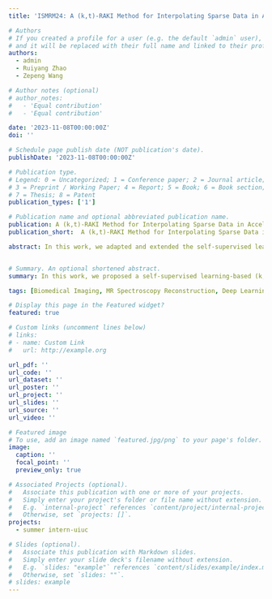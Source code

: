 ```yaml
---
title: 'ISMRM24: A (k,t)-RAKI Method for Interpolating Sparse Data in Accelerated MRSI Acquisitions'

# Authors
# If you created a profile for a user (e.g. the default `admin` user), write the username (folder name) here
# and it will be replaced with their full name and linked to their profile.
authors:
  - admin
  - Ruiyang Zhao
  - Zepeng Wang

# Author notes (optional)
# author_notes:
#   - 'Equal contribution'
#   - 'Equal contribution'

date: '2023-11-08T00:00:00Z'
doi: ''

# Schedule page publish date (NOT publication's date).
publishDate: '2023-11-08T00:00:00Z'

# Publication type.
# Legend: 0 = Uncategorized; 1 = Conference paper; 2 = Journal article;
# 3 = Preprint / Working Paper; 4 = Report; 5 = Book; 6 = Book section;
# 7 = Thesis; 8 = Patent
publication_types: ['1']

# Publication name and optional abbreviated publication name.
publication: A (k,t)-RAKI Method for Interpolating Sparse Data in Accelerated MRSI Acquisitions
publication_short:  A (k,t)-RAKI Method for Interpolating Sparse Data in Accelerated MRSI Acquisitions

abstract: In this work, we adapted and extended the self-supervised learning-based RAKI method by incorporating the FID dimension into a 3D, complex-valued convolutional network, for MRSI reconstruction. We improved the design by training a single network to handle multi-coil data simultaneously instead of the coil-by-coil interpolation in the original RAKI method. We demonstrate reduced aliasing by the proposed method and consequently improved spatiospectral processing results, using in vivo 1H-MRSI data. 


# Summary. An optional shortened abstract.
summary: In this work, we proposed a self-supervised learning-based (k,t)-space interpolation method, (k,t)-RAKI, that is useful for further accelerating MRSI acquisition, in combination with subspace methods.

tags: [Biomedical Imaging, MR Spectroscopy Reconstruction, Deep Learning]

# Display this page in the Featured widget?
featured: true

# Custom links (uncomment lines below)
# links:
# - name: Custom Link
#   url: http://example.org

url_pdf: ''
url_code: ''
url_dataset: ''
url_poster: ''
url_project: ''
url_slides: ''
url_source: ''
url_video: ''

# Featured image
# To use, add an image named `featured.jpg/png` to your page's folder.
image:
  caption: ''
  focal_point: ''
  preview_only: true

# Associated Projects (optional).
#   Associate this publication with one or more of your projects.
#   Simply enter your project's folder or file name without extension.
#   E.g. `internal-project` references `content/project/internal-project/index.md`.
#   Otherwise, set `projects: []`.
projects:
  - summer intern-uiuc

# Slides (optional).
#   Associate this publication with Markdown slides.
#   Simply enter your slide deck's filename without extension.
#   E.g. `slides: "example"` references `content/slides/example/index.md`.
#   Otherwise, set `slides: ""`.
# slides: example
---
```

